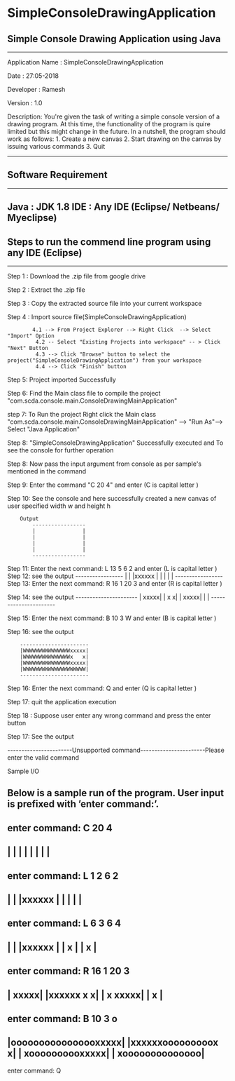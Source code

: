 # SimpleConsoleDrawingApplication

## Simple Console Drawing Application using Java
 ---------------------------------------------------
 Application Name : SimpleConsoleDrawingApplication
 
 Date : 27:05-2018
 
 Developer : Ramesh
 
 Version : 1.0
 
 Description: You're given the task of writing a simple console version of a drawing program. 
				At this time, the functionality of the program is quire limited but this might change in the future. 
				In a nutshell, the program should work as follows:
 					1. Create a new canvas
 					2. Start drawing on the canvas by issuing various commands
 					3. Quit
					
----------------------------------------------------
##  Software Requirement
--------------------------------------------------------
Java : JDK 1.8
IDE : Any IDE (Eclipse/ Netbeans/ Myeclipse)
--------------------------------------------------------


##  Steps to run the commend line  program using any IDE (Eclipse)
--------------------------------------------------------------

Step 1 : Download the .zip file from google drive

Step 2 : Extract the .zip file

Step 3 : Copy the extracted source file into your current workspace

Step 4 : Import  source file(SimpleConsoleDrawingApplication) 

			4.1 --> From Project Explorer --> Right Click  --> Select "Import" Option
			 4.2 -- Select "Existing Projects into workspace" -- > Click "Next" Button
			 4.3 --> Click "Browse" button to select the project("SimpleConsoleDrawingApplication") from your workspace 
			 4.4 --> Click "Finish" button
			 
Step 5: Project imported Successfully

Step 6: Find the Main class file to compile the project "com.scda.console.main.ConsoleDrawingMainApplication"

step 7: To Run the project Right click the Main class "com.scda.console.main.ConsoleDrawingMainApplication"  --> "Run As"--> Select "Java Application" 

Step 8: "SimpleConsoleDrawingApplication" Successfully executed and To see the console for further operation

Step 8: Now pass the input argument from console as per sample's mentioned in the command

Step 9: Enter the command "C 20 4"  and enter  (C is capital letter )

Step 10: See the console and here successfully created a new canvas of user specified width w and height h

		Output
			-----------------
			|               |
			|               |
			|               |
			|               |
			-----------------
Step 11: Enter the next command: L 13 5 6 2 and enter (L is capital letter )
Step 12: see the output
		  	-----------------
			|               |
			|xxxxxx         |
			|               |
			|               |
			-----------------
Step 13: Enter the next command: R 16 1 20 3 and enter (R is capital letter )

Step 14: see the output
			----------------------
			|               xxxxx|
			|               x   x|
			|               xxxxx|
			|                    |
			----------------------
			
Step 15: Enter the next command: B 10 3 W and enter (B is capital letter )

Step 16:  see the output
		
		----------------------
		|WWWWWWWWWWWWWWWxxxxx|
		|WWWWWWWWWWWWWWWx   x|
		|WWWWWWWWWWWWWWWxxxxx|
		|WWWWWWWWWWWWWWWWWWWW|
		----------------------
Step 16: Enter the next command: Q and enter (Q is capital letter )

Step 17:  quit the application execution

Step 18 : Suppose user enter any wrong command and press the enter button

Step 17:   See the output 

-----------------------Unsupported command-----------------------Please enter the valid command


Sample I/O


##   Below is a sample run of the program. User input is prefixed with ’enter command:’.

enter command: C 20 4
----------------------
|                    |
|                    |
|                    |
|                    |
----------------------

enter command: L 1 2 6 2
----------------------
|                    |
|xxxxxx              |
|                    |
|                    |
----------------------

enter command: L 6 3 6 4
----------------------
|                    |
|xxxxxx              |
|     x              |
|     x              |
----------------------
enter command: R 16 1 20 3
----------------------
|               xxxxx|
|xxxxxx         x   x|
|     x         xxxxx|
|     x              |
----------------------

enter command: B 10 3 o
----------------------
|oooooooooooooooxxxxx|
|xxxxxxooooooooox   x|
|     xoooooooooxxxxx|
|     xoooooooooooooo|
----------------------

enter command: Q
